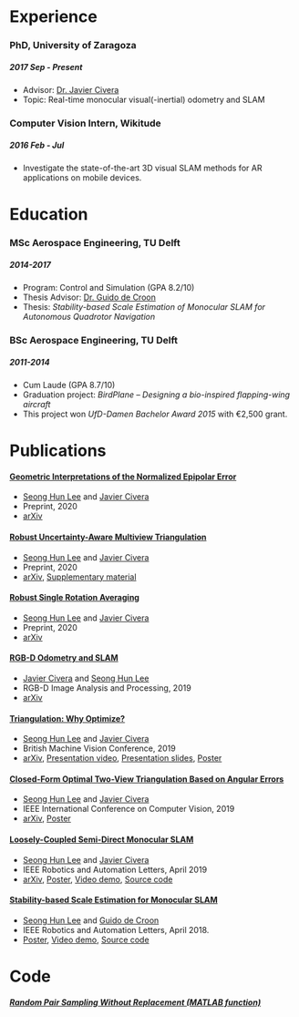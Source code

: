 


# Experience
### PhD, University of Zaragoza 
##### 2017 Sep - Present
*    Advisor: [Dr. Javier Civera](http://webdiis.unizar.es/~jcivera/)
*    Topic: Real-time monocular visual(-inertial) odometry and SLAM

### Computer Vision Intern, Wikitude
##### 2016 Feb - Jul
*    Investigate the state-of-the-art 3D visual SLAM methods for AR applications on mobile devices.

# Education

### MSc Aerospace Engineering, TU Delft
##### 2014-2017
*    Program: Control and Simulation (GPA 8.2/10)
*    Thesis Advisor: [Dr. Guido de Croon](http://www.bene-guido.eu/wordpress/)
*    Thesis: _Stability-based Scale Estimation of Monocular SLAM for Autonomous Quadrotor Navigation_

### BSc Aerospace Engineering, TU Delft
##### 2011-2014
*    Cum Laude (GPA 8.7/10)
*    Graduation project: _BirdPlane – Designing a bio-inspired flapping-wing aircraft_ 
*    This project won _UfD-Damen Bachelor Award 2015_ with €2,500 grant.

# Publications

#### [Geometric Interpretations of the Normalized Epipolar Error](https://arxiv.org/abs/2008.01254)
*    [Seong Hun Lee](https://seonghun-lee.github.io/) and [Javier Civera](http://webdiis.unizar.es/~jcivera/)
*    Preprint, 2020
*    [arXiv](https://arxiv.org/abs/2008.01254)

#### [Robust Uncertainty-Aware Multiview Triangulation](https://arxiv.org/abs/2008.01258)
*    [Seong Hun Lee](https://seonghun-lee.github.io/) and [Javier Civera](http://webdiis.unizar.es/~jcivera/)
*    Preprint, 2020
*    [arXiv](https://arxiv.org/abs/2008.01258), [Supplementary material](pdf/SupplementaryMaterial_RobustUncertaintyAwareMultiviewTriangulation.pdf)

#### [Robust Single Rotation Averaging](http://arxiv.org/abs/2004.00732)
*    [Seong Hun Lee](https://seonghun-lee.github.io/) and [Javier Civera](http://webdiis.unizar.es/~jcivera/)
*    Preprint, 2020
*    [arXiv](http://arxiv.org/abs/2004.00732)

#### [RGB-D Odometry and SLAM](https://link.springer.com/chapter/10.1007/978-3-030-28603-3_6)
*    [Javier Civera](http://webdiis.unizar.es/~jcivera/) and [Seong Hun Lee](https://seonghun-lee.github.io/)
*    RGB-D Image Analysis and Processing, 2019
*    [arXiv](https://arxiv.org/abs/2001.06875)


#### [Triangulation: Why Optimize?](https://bmvc2019.org/wp-content/uploads/papers/0331-paper.pdf)
*    [Seong Hun Lee](https://seonghun-lee.github.io/) and [Javier Civera](http://webdiis.unizar.es/~jcivera/)
*    British Machine Vision Conference, 2019
*    [arXiv](https://arxiv.org/abs/1907.11917), [Presentation video](https://youtu.be/K-d4EDQCpHk?t=10),  [Presentation slides](pdf/TriangulationWhyOptimizePresentation.pdf), [Poster](pdf/bmvc2019_poster.pdf)

#### [Closed-Form Optimal Two-View Triangulation Based on Angular Errors](http://openaccess.thecvf.com/content_ICCV_2019/html/Lee_Closed-Form_Optimal_Two-View_Triangulation_Based_on_Angular_Errors_ICCV_2019_paper.html)
*    [Seong Hun Lee](https://seonghun-lee.github.io/) and [Javier Civera](http://webdiis.unizar.es/~jcivera/)
*    IEEE International Conference on Computer Vision, 2019
*    [arXiv](https://arxiv.org/abs/1903.09115), [Poster](pdf/iccv2019_poster.pdf)

#### [Loosely-Coupled Semi-Direct Monocular SLAM](https://ieeexplore.ieee.org/document/8584894)
*    [Seong Hun Lee](https://seonghun-lee.github.io/) and [Javier Civera](http://webdiis.unizar.es/~jcivera/)
*    IEEE Robotics and Automation Letters, April 2019
*    [arXiv](https://arxiv.org/abs/1807.10073), [Poster](pdf/icra2019_poster.pdf), [Video demo](https://youtu.be/j7WnU7ZpZ8c), [Source code](https://github.com/sunghoon031/LCSD_SLAM)

#### [Stability-based Scale Estimation for Monocular SLAM](https://ieeexplore.ieee.org/document/8246525/)
*    [Seong Hun Lee](https://seonghun-lee.github.io/) and [Guido de Croon](http://www.bene-guido.eu/wordpress/)
*    IEEE Robotics and Automation Letters, April 2018. 
*    [Poster](pdf/icra2018_poster.pdf), [Video demo](https://www.youtube.com/playlist?list=PL_KSX9GOn2P8WK44QH_pIZuRbLFrMFiAP), [Source code](https://github.com/sunghoon031/stability_scale)


# Code
#####  [Random Pair Sampling Without Replacement (MATLAB function)](https://nl.mathworks.com/matlabcentral/fileexchange/75407-random-pair-sampling-without-replacement) 

<!--

---
layout: default
---

# "Text can be **bold**, _italic_, or ~~strikethrough~~.

[Link to another page](./another-page.html).

There should be whitespace between paragraphs.

There should be whitespace between paragraphs. We recommend including a README, or a file with information about your project.

# Header 1

This is a normal paragraph following a header. GitHub is a code hosting platform for version control and collaboration. It lets you and others work together on projects from anywhere.

## Header 2

> This is a blockquote following a header.
>
> When something is important enough, you do it even if the odds are not in your favor.

### Header 3

```js
// Javascript code with syntax highlighting.
var fun = function lang(l) {
  dateformat.i18n = require('./lang/' + l)
  return true;
}
```

```ruby
# Ruby code with syntax highlighting
GitHubPages::Dependencies.gems.each do |gem, version|
  s.add_dependency(gem, "= #{version}")
end
```

#### Header 4

*   This is an unordered list following a header.
*   This is an unordered list following a header.
*   This is an unordered list following a header.

##### Header 5

1.  This is an ordered list following a header.
2.  This is an ordered list following a header.
3.  This is an ordered list following a header.

###### Header 6

| head1        | head two          | three |
|:-------------|:------------------|:------|
| ok           | good swedish fish | nice  |
| out of stock | good and plenty   | nice  |
| ok           | good `oreos`      | hmm   |
| ok           | good `zoute` drop | yumm  |

### There's a horizontal rule below this.

* * *

### Here is an unordered list:

*   Item foo
*   Item bar
*   Item baz
*   Item zip

### And an ordered list:

1.  Item one
1.  Item two
1.  Item three
1.  Item four

### And a nested list:

- level 1 item
  - level 2 item
  - level 2 item
    - level 3 item
    - level 3 item
- level 1 item
  - level 2 item
  - level 2 item
  - level 2 item
- level 1 item
  - level 2 item
  - level 2 item
- level 1 item

### Small image

![Octocat](https://assets-cdn.github.com/images/icons/emoji/octocat.png)

### Large image

![Branching](https://guides.github.com/activities/hello-world/branching.png)


### Definition lists can be used with HTML syntax.

<dl>
<dt>Name</dt>
<dd>Godzilla</dd>
<dt>Born</dt>
<dd>1952</dd>
<dt>Birthplace</dt>
<dd>Japan</dd>
<dt>Color</dt>
<dd>Green</dd>
</dl>

```
Long, single-line code blocks should not wrap. They should horizontally scroll if they are too long. This line should be long enough to demonstrate this.
```

```
The final element.
```
-->
